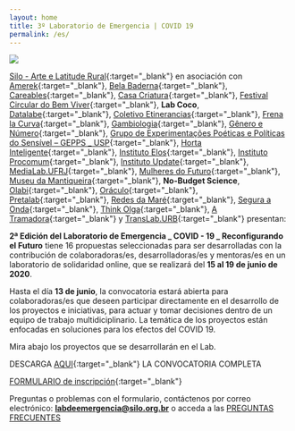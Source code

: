 ```yaml
---
layout: home
title: 3º Laboratorio de Emergencia | COVID 19
permalink: /es/
---
```


![](/3ed/media/images/covers/chamada_colabs_es.png)

[Silo - Arte e Latitude Rural](https://silo.org.br/){:target="_blank"} en asociación con [Amerek](https://twitter.com/amerek_ufmg){:target="_blank"}, [Bela Baderna](http://belabaderna.com.br/){:target="_blank"}, [Careables](https://www.careables.org/){:target="_blank"}, [Casa Criatura](https://www.instagram.com/casacriatura/){:target="_blank"}, [Festival Circular do Bem Viver](https://www.instagram.com/circularfestivaldobem/){:target="_blank"}, **Lab Coco**, [Datalabe](https://datalabe.org/){:target="_blank"}, [Coletivo Etinerancias](https://www.instagram.com/etinerancias){:target="_blank"}, [Frena la Curva](https://frenalacurva.net/){:target="_blank"}, [Gambiologia](http://www.gambiologia.net/blog/){:target="_blank"}, [Gênero e Número](http://www.generonumero.media/){:target="_blank"}, [Grupo de Experimentações Poéticas e Políticas do Sensível – GEPPS _ USP](https://www.gepps.com.br){:target="_blank"}, [Horta Inteligente](https://hortainteligente.wixsite.com/hortainteligente){:target="_blank"}, [Instituto Elos](https://institutoelos.org/){:target="_blank"}, [Instituto Procomum](https://www.procomum.org/){:target="_blank"},  [Instituto Update](https://www.institutoupdate.org.br/){:target="_blank"}, [MediaLab.UFRJ](href="http://medialabufrj.net/"){:target="_blank"}, [Mulheres do Futuro](https://www.instagram.com/mulheresdofuturopa/){:target="_blank"}, [Museu da Mantiqueira](https://museudamantiqueira.com.br/){:target="_blank"}, **No-Budget Science**, [Olabi](https://www.olabi.org.br){:target="_blank"}, [Oráculo](https://oraculocomunica.wordpress.com/){:target="_blank"}, [Pretalab](https://www.pretalab.com/){:target="_blank"}, [Redes da Maré](http://www.redesdamare.org.br/){:target="_blank"}, [Segura a Onda](https://seguraaonda.com.br/){:target="_blank"}, [Think Olga](https://www.thinkolga.com/){:target="_blank"}, [A Tramadora](https://www.tramadora.net/){:target="_blank"} y [TransLab.URB](https://translaburb.cc/){:target="_blank"}  presentan:

**2ª Edición del Laboratorio de Emergencia _ COVID - 19 _ Reconfigurando el Futuro** tiene 16 propuestas seleccionadas para ser desarrolladas con la contribución de colaboradoras/es, desarrolladoras/es y mentoras/es en un laboratorio de solidaridad online, que se realizará del **15 al 19 de junio de 2020**.

Hasta el día **13 de junio**, la convocatoria estará abierta para colaboradoras/es que deseen participar directamente en el desarrollo de los proyectos e iniciativas, para actuar y tomar decisiones dentro de un equipo de trabajo multidiciplinario. La temática de los proyectos están enfocadas en soluciones para los efectos del COVID 19. 

Mira abajo los proyectos que se desarrollarán en el Lab.


DESCARGA [AQUI](/3ed/media/docs/ES_CONVOCATORIA_COLABS_LAB_DE_EMERGENCIA.pdf){:target="_blank"} LA CONVOCATORIA COMPLETA 


[FORMULARIO de inscripción](https://forms.gle/PDsXuab7rGmGCwxL9){:target="_blank"}
  
  
Preguntas o problemas con el formulario, contáctenos por correo electrónico:  **labdeemergencia@silo.org.br** 
o acceda a las [PREGUNTAS FRECUENTES](/3ed/pt/dicas/perguntas-frequentes-colabs)
